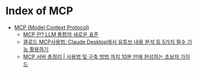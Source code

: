 # Index of MCP
- [MCP (Model Context Protocol)](./mcp/mcp/)
  - [MCP 란? LLM 통합의 새로운 표준](./mcp/mcp/)
  - [클로드 MCP사용법: Claude Desktop에서 유튜브 내용 분석 등 5가지 필수 기능 활용하기](./mcp/how-to-use-mcp/)
  - [MCP 서버 총정리 | 사용법 및 구축 방법 까지 10분 만에 완성하는 초보자 가이드](./mcp/mcp-server/)
 